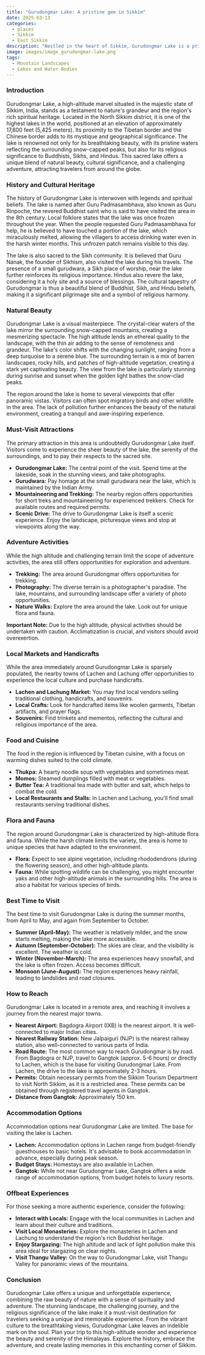 ```yaml
---
title: "Gurudongmar Lake: A pristine gem in Sikkim"
date: 2025-03-13
categories:
  - places
  - Sikkim
  - East Sikkim
description: "Nestled in the heart of Sikkim, Gurudongmar Lake is a pristine and sacred lake located at an altitude of 5,196 meters (17,047 feet) above sea level. It lies close to Mount Khangchendzonga, one of the highest peaks in the world, and is part of the Kanchenjunga National Park. The lake is surrounded by glaciers and snow-capped peaks, making it a haven for nature lovers and adventure enthusiasts. Gurudongmar Lake is also a significant site for Sikh pilgrims, as it is believed to be the largest freshwater lake in Sikkim."
image: images/image_gurudongmar-lake.png
tags: 
  - Mountain Landscapes
  - Lakes and Water Bodies
---
```



### **Introduction**

Gurudongmar Lake, a high-altitude marvel situated in the majestic state of Sikkim, India, stands as a testament to nature's grandeur and the region's rich spiritual heritage. Located in the North Sikkim district, it is one of the highest lakes in the world, positioned at an elevation of approximately 17,800 feet (5,425 meters). Its proximity to the Tibetan border and the Chinese border adds to its mystique and geographical significance.  The lake is renowned not only for its breathtaking beauty, with its pristine waters reflecting the surrounding snow-capped peaks, but also for its religious significance to Buddhists, Sikhs, and Hindus. This sacred lake offers a unique blend of natural beauty, cultural significance, and a challenging adventure, attracting travelers from around the globe.

### **History and Cultural Heritage**

The history of Gurudongmar Lake is interwoven with legends and spiritual beliefs. The lake is named after Guru Padmasambhava, also known as Guru Rinpoche, the revered Buddhist saint who is said to have visited the area in the 8th century. Local folklore states that the lake was once frozen throughout the year. When the people requested Guru Padmasambhava for help, he is believed to have touched a portion of the lake, which miraculously melted, allowing the villagers to access drinking water even in the harsh winter months. This unfrozen patch remains visible to this day. 

The lake is also sacred to the Sikh community. It is believed that Guru Nanak, the founder of Sikhism, also visited the lake during his travels. The presence of a small gurudwara, a Sikh place of worship, near the lake further reinforces its religious importance. Hindus also revere the lake, considering it a holy site and a source of blessings. The cultural tapestry of Gurudongmar is thus a beautiful blend of Buddhist, Sikh, and Hindu beliefs, making it a significant pilgrimage site and a symbol of religious harmony.

### **Natural Beauty**

Gurudongmar Lake is a visual masterpiece. The crystal-clear waters of the lake mirror the surrounding snow-capped mountains, creating a mesmerizing spectacle. The high altitude lends an ethereal quality to the landscape, with the thin air adding to the sense of remoteness and grandeur.  The lake's color shifts with the changing sunlight, ranging from a deep turquoise to a serene blue. The surrounding terrain is a mix of barren landscapes, rocky hills, and patches of high-altitude vegetation, creating a stark yet captivating beauty. The view from the lake is particularly stunning during sunrise and sunset when the golden light bathes the snow-clad peaks.

The region around the lake is home to several viewpoints that offer panoramic vistas. Visitors can often spot migratory birds and other wildlife in the area. The lack of pollution further enhances the beauty of the natural environment, creating a tranquil and awe-inspiring experience.

### **Must-Visit Attractions**

The primary attraction in this area is undoubtedly Gurudongmar Lake itself. Visitors come to experience the sheer beauty of the lake, the serenity of the surroundings, and to pay their respects to the sacred site. 

*   **Gurudongmar Lake:** The central point of the visit. Spend time at the lakeside, soak in the stunning views, and take photographs.
*   **Gurudwara:** Pay homage at the small gurudwara near the lake, which is maintained by the Indian Army.
*   **Mountaineering and Trekking:** The nearby region offers opportunities for short treks and mountaineering for experienced trekkers. Check for available routes and required permits.
*   **Scenic Drive:** The drive to Gurudongmar Lake is itself a scenic experience. Enjoy the landscape, picturesque views and stop at viewpoints along the way.

### **Adventure Activities**

While the high altitude and challenging terrain limit the scope of adventure activities, the area still offers opportunities for exploration and adventure. 

*   **Trekking:** The area around Gurudongmar offers opportunities for trekking.
*   **Photography:** The diverse terrain is a photographer's paradise. The lake, mountains, and surrounding landscape offer a variety of photo opportunities.
*   **Nature Walks:** Explore the area around the lake. Look out for unique flora and fauna.

**Important Note:** Due to the high altitude, physical activities should be undertaken with caution. Acclimatization is crucial, and visitors should avoid overexertion.

### **Local Markets and Handicrafts**

While the area immediately around Gurudongmar Lake is sparsely populated, the nearby towns of Lachen and Lachung offer opportunities to experience the local culture and purchase handicrafts.

*   **Lachen and Lachung Market:** You may find local vendors selling traditional clothing, handicrafts, and souvenirs.
*   **Local Crafts:** Look for handcrafted items like woolen garments, Tibetan artifacts, and prayer flags.
*   **Souvenirs:** Find trinkets and mementos, reflecting the cultural and religious importance of the area.

### **Food and Cuisine**

The food in the region is influenced by Tibetan cuisine, with a focus on warming dishes suited to the cold climate. 

*   **Thukpa:** A hearty noodle soup with vegetables and sometimes meat.
*   **Momos:** Steamed dumplings filled with meat or vegetables.
*   **Butter Tea:** A traditional tea made with butter and salt, which helps to combat the cold.
*   **Local Restaurants and Stalls:** In Lachen and Lachung, you'll find small restaurants serving traditional dishes.

### **Flora and Fauna**

The region around Gurudongmar Lake is characterized by high-altitude flora and fauna. While the harsh climate limits the variety, the area is home to unique species that have adapted to the environment.

*   **Flora:** Expect to see alpine vegetation, including rhododendrons (during the flowering season), and other high-altitude plants.
*   **Fauna:** While spotting wildlife can be challenging, you might encounter yaks and other high-altitude animals in the surrounding hills. The area is also a habitat for various species of birds.

### **Best Time to Visit**

The best time to visit Gurudongmar Lake is during the summer months, from April to May, and again from September to October. 

*   **Summer (April-May):** The weather is relatively milder, and the snow starts melting, making the lake more accessible.
*   **Autumn (September-October):** The skies are clear, and the visibility is excellent. The weather is cold.
*   **Winter (November-March):** The area experiences heavy snowfall, and the lake is often frozen. Access becomes difficult.
*   **Monsoon (June-August):** The region experiences heavy rainfall, leading to landslides and road closures.

### **How to Reach**

Gurudongmar Lake is located in a remote area, and reaching it involves a journey from the nearest major towns. 

*   **Nearest Airport:** Bagdogra Airport (IXB) is the nearest airport. It is well-connected to major Indian cities.
*   **Nearest Railway Station:** New Jalpaiguri (NJP) is the nearest railway station, also well-connected to various parts of India.
*   **Road Route:** The most common way to reach Gurudongmar is by road. From Bagdogra or NJP, travel to Gangtok (approx. 5-6 hours) or directly to Lachen, which is the base for visiting Gurudongmar Lake. From Lachen, the drive to the lake is approximately 2-3 hours.
*   **Permits:** Obtain necessary permits from the Sikkim Tourism Department to visit North Sikkim, as it is a restricted area. These permits can be obtained through registered travel agents in Gangtok.
*   **Distance from Gangtok:** Approximately 150 km.

### **Accommodation Options**

Accommodation options near Gurudongmar Lake are limited. The base for visiting the lake is Lachen.

*   **Lachen:** Accommodation options in Lachen range from budget-friendly guesthouses to basic hotels. It's advisable to book accommodation in advance, especially during peak season.
*   **Budget Stays:** Homestays are also available in Lachen.
*   **Gangtok:** While not near Gurudongmar Lake, Gangtok offers a wide range of accommodation options, from budget hotels to luxury resorts.

### **Offbeat Experiences**

For those seeking a more authentic experience, consider the following:

*   **Interact with Locals:** Engage with the local communities in Lachen and learn about their culture and traditions.
*   **Visit Local Monasteries:** Explore the monasteries in Lachen and Lachung to understand the region's rich Buddhist heritage.
*   **Enjoy Stargazing:** The high altitude and lack of light pollution make this area ideal for stargazing on clear nights.
*   **Visit Thangu Valley:** On the way to Gurudongmar Lake, visit Thangu Valley for panoramic views of the mountains.

### **Conclusion**

Gurudongmar Lake offers a unique and unforgettable experience, combining the raw beauty of nature with a sense of spirituality and adventure. The stunning landscape, the challenging journey, and the religious significance of the lake make it a must-visit destination for travelers seeking a unique and memorable experience.  From the vibrant culture to the breathtaking views, Gurudongmar Lake leaves an indelible mark on the soul. Plan your trip to this high-altitude wonder and experience the beauty and serenity of the Himalayas. Explore the history, embrace the adventure, and create lasting memories in this enchanting corner of Sikkim.


